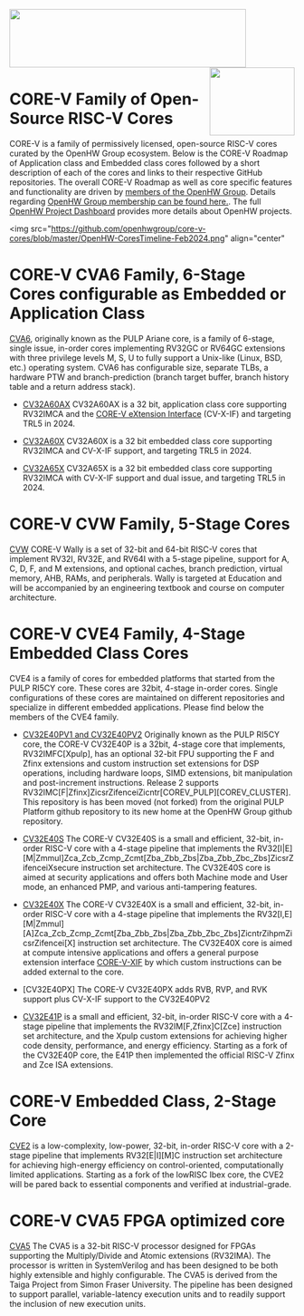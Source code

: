 <img src="https://www.openhwgroup.org/images/openhw-landscape.png" width="418px" height="103px" /> <img src="https://www.openhwgroup.org/images/core-v-portrait.png" align="right" width="150px" height="120px"/>

# CORE-V Family of Open-Source RISC-V Cores

CORE-V is a family of permissively licensed, open-source RISC-V cores curated by the OpenHW Group ecosystem. Below is the CORE-V Roadmap of Application class and Embedded class cores followed by a short description of each of the cores and links to their respective GitHub repositories.  The overall CORE-V Roadmap as well as core specific features and functionality are driven by [members of the OpenHW Group](https://www.openhwgroup.org/#members-partners). Details regarding [OpenHW Group membership can be found here.](https://www.openhwgroup.org/membership/#tab-membership). The full [OpenHW Project Dashboard](https://github.com/openhwgroup/programs/blob/master/dashboard/Dashboard_SpreadSheetFriendly.md) provides more details about OpenHW projects.

<!-- <img src="https://github.com/openhwgroup/core-v-cores/blob/master/CV-CORES-Roadmap_2023-04-09.png" align="center" /> -->

<img src="https://github.com/openhwgroup/core-v-cores/blob/master/OpenHW-CoresTimeline-Feb2024.png" align="center"           

# CORE-V CVA6 Family, 6-Stage Cores configurable as Embedded or Application Class

[CVA6](https://github.com/openhwgroup/cva6), originally known as the PULP Ariane core, is a family of 6-stage, single issue, in-order cores implementing RV32GC or RV64GC extensions with three privilege levels M, S, U to fully support a Unix-like (Linux, BSD, etc.) operating system. CVA6 has configurable size, separate TLBs, a hardware PTW and branch-prediction (branch target buffer, branch history table and a return address stack).

- [CV32A60AX](https://github.com/openhwgroup/cva6) CV32A60AX is a 32 bit, application class core supporting RV32IMCA and the [CORE-V eXtension Interface](https://github.com/openhwgroup/core-v-xif) (CV-X-IF) and targeting TRL5 in 2024.

- [CV32A60X](https://github.com/openhwgroup/cva6) CV32A60X is a 32 bit embedded class core supporting RV32IMCA and CV-X-IF support, and targeting TRL5 in 2024.

- [CV32A65X](https://github.com/openhwgroup/cva6) CV32A65X is a 32 bit embedded class core supporting RV32IMCA with CV-X-IF support and dual issue, and targeting TRL5 in 2024.

# CORE-V CVW Family, 5-Stage Cores

[CVW](https://github.com/openhwgroup/cvw) CORE-V Wally is a set of 32-bit and 64-bit RISC-V cores that implement RV32I, RV32E, and RV64I with a 5-stage pipeline, support for A, C, D, F, and M extensions, and optional caches, branch
prediction, virtual memory, AHB, RAMs, and peripherals. Wally is targeted at Education and will be accompanied by an engineering textbook and course on computer architecture.


# CORE-V CVE4 Family, 4-Stage Embedded Class Cores

CVE4 is a family of cores for embedded platforms that started from the PULP RI5CY core. These cores are 32bit, 4-stage in-order cores. Single configurations of these cores are maintained on different repositories and specialize in different embedded applications. Please find below the members of the CVE4 family.

- [CV32E40PV1 and CV32E40PV2](https://github.com/openhwgroup/cv32e40p) Originally known as the PULP RI5CY core, the CORE-V CV32E40P is a 32bit, 4-stage core that implements, RV32IMFC[Xpulp], has an optional 32-bit FPU supporting the F and Zfinx extensions and custom instruction set extensions for DSP operations, including hardware loops, SIMD extensions, bit manipulation and post-increment instructions.  Release 2 supports RV32IMC[F|Zfinx]ZicsrZifenceiZicntr[COREV_PULP][COREV_CLUSTER]. This repository is has been moved (not forked) from the original PULP Platform github repository to its new home at the OpenHW Group github repository.

- [CV32E40S](https://github.com/openhwgroup/cv32e40s) The CORE-V CV32E40S is a small and efficient, 32-bit, in-order RISC-V core with a 4-stage pipeline that implements the RV32[I|E][M|Zmmul]Zca_Zcb_Zcmp_Zcmt[Zba_Zbb_Zbs|Zba_Zbb_Zbc_Zbs]ZicsrZifenceiXsecure instruction set architecture. The CV32E40S core is aimed at security applications and offers both Machine mode and User mode, an enhanced PMP, and various anti-tampering features.

- [CV32E40X](https://github.com/openhwgroup/cv32e40x) The CORE-V CV32E40X is a small and efficient, 32-bit, in-order RISC-V core with a 4-stage pipeline that implements the RV32[I,E][M|Zmmul][A]Zca_Zcb_Zcmp_Zcmt[Zba_Zbb_Zbs|Zba_Zbb_Zbc_Zbs]ZicntrZihpmZicsrZifencei[X] instruction set architecture. The CV32E40X core is aimed at compute intensive applications and offers a general purpose extension interface [CORE-V-XIF](https://github.com/openhwgroup/core-v-xif) by which custom instructions can be added external to the core.

- [CV32E40PX] The CORE-V CV32E40PX adds RVB, RVP, and RVK support plus CV-X-IF support to the CV32E40PV2

- [CV32E41P](https://github.com/openhwgroup/cv32e41p) is a small and efficient, 32-bit, in-order RISC-V core with a 4-stage pipeline that implements the RV32IM[F,Zfinx]C[Zce] instruction set architecture, and the Xpulp custom extensions for achieving higher code density, performance, and energy efficiency. Starting as a fork of the CV32E40P core, the E41P then implemented the official RISC-V Zfinx and Zce ISA extensions.



# CORE-V Embedded Class, 2-Stage Core

[CVE2](https://github.com/openhwgroup/cve2) is a low-complexity, low-power, 32-bit, in-order RISC-V core with a 2-stage pipeline that implements RV32[E|I][M]C instruction set architecture for achieving high-energy efficiency on control-oriented, computationally limited applications. Starting as a fork of the lowRISC Ibex core, the CVE2 will be pared back to essential components and verified at industrial-grade.


# CORE-V CVA5 FPGA optimized core

[CVA5](https://github.com/openhwgroup/cva5) The CVA5 is a 32-bit RISC-V processor designed for FPGAs supporting the Multiply/Divide and Atomic extensions (RV32IMA). The processor is written in SystemVerilog and has been designed to be both highly extensible and highly configurable. The CVA5 is derived from the Taiga Project from Simon Fraser University. The pipeline has been designed to support parallel, variable-latency execution units and to readily support the inclusion of new execution units.
